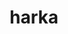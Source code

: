 ---
title: harka
parent: Words
last_modified_date: 2021-11-18

transcriptions:
  - ˈhɑɹka
translations:
  - "class; status"
  - "high status; high class"
etymology: "
  From English `hierarch`.
  <br><br>
  ![](../assets/images/etymology/harka.png)
"
examples:
  - bzo: "**Harka** hyumes have jambi oolah."
    eng: "**High class** people have a lot of money."
---